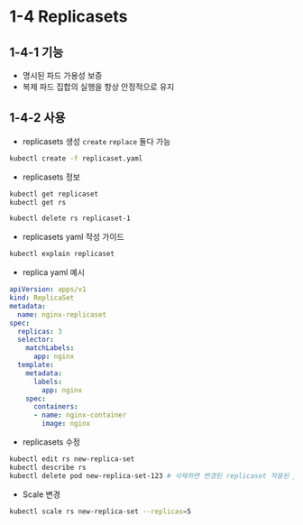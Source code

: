 # 1-4 Replicasets
## 1-4-1 기능
- 명시된 파드 가용성 보증
- 복제 파드 집합의 실행을 항상 안정적으로 유지
  
## 1-4-2 사용
- replicasets 생성 `create`  `replace` 둘다 가능
```bash
kubectl create -f replicaset.yaml
```

- replicasets 정보
```bash
kubectl get replicaset
kubectl get rs

kubectl delete rs replicaset-1
```

- replicasets yaml 작성 가이드
```bash
kubectl explain replicaset 
```

- replica yaml 예시
```yaml
apiVersion: apps/v1
kind: ReplicaSet
metadata:
  name: nginx-replicaset
spec:
  replicas: 3
  selector:
    matchLabels: 
      app: nginx
  template:
    metadata:
      labels:
        app: nginx
    spec:
      containers:
      - name: nginx-container
        image: nginx
```

- replicasets 수정
```bash
kubectl edit rs new-replica-set
kubectl describe rs
kubectl delete pod new-replica-set-123 # 삭제하면 변경된 replicaset 적용된 pod 자동 실행
```

- Scale 변경
```bash
kubectl scale rs new-replica-set --replicas=5
```
